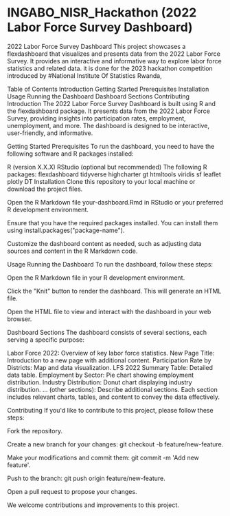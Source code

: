 # INGABO_NISR_Hackathon (2022 Labor Force Survey Dashboard)

2022 Labor Force Survey Dashboard
This project showcases a flexdashboard that visualizes and presents data from the 2022 Labor Force Survey. It provides an interactive and informative way to explore labor force statistics and related data.
it is done for the 2023 hackathon competition introduced by #National Institute Of Statistics Rwanda,

Table of Contents
Introduction
Getting Started
Prerequisites
Installation
Usage
Running the Dashboard
Dashboard Sections
Contributing
Introduction
The 2022 Labor Force Survey Dashboard is built using R and the flexdashboard package. It presents data from the 2022 Labor Force Survey, providing insights into participation rates, employment, unemployment, and more. The dashboard is designed to be interactive, user-friendly, and informative.

Getting Started
Prerequisites
To run the dashboard, you need to have the following software and R packages installed:

R (version X.X.X)
RStudio (optional but recommended)
The following R packages:
flexdashboard
tidyverse
highcharter
gt
htmltools
viridis
sf
leaflet
plotly
DT
Installation
Clone this repository to your local machine or download the project files.

Open the R Markdown file your-dashboard.Rmd in RStudio or your preferred R development environment.

Ensure that you have the required packages installed. You can install them using install.packages("package-name").

Customize the dashboard content as needed, such as adjusting data sources and content in the R Markdown code.

Usage
Running the Dashboard
To run the dashboard, follow these steps:

Open the R Markdown file in your R development environment.

Click the "Knit" button to render the dashboard. This will generate an HTML file.

Open the HTML file to view and interact with the dashboard in your web browser.

Dashboard Sections
The dashboard consists of several sections, each serving a specific purpose:

Labor Force 2022: Overview of key labor force statistics.
New Page Title: Introduction to a new page with additional content.
Participation Rate by Districts: Map and data visualization.
LFS 2022 Summary Table: Detailed data table.
Employment by Sector: Pie chart showing employment distribution.
Industry Distribution: Donut chart displaying industry distribution.
... (other sections): Describe additional sections.
Each section includes relevant charts, tables, and content to convey the data effectively.

Contributing
If you'd like to contribute to this project, please follow these steps:

Fork the repository.

Create a new branch for your changes: git checkout -b feature/new-feature.

Make your modifications and commit them: git commit -m 'Add new feature'.

Push to the branch: git push origin feature/new-feature.

Open a pull request to propose your changes.

We welcome contributions and improvements to this project.

